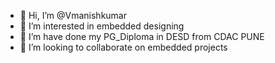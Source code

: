- 👋 Hi, I’m @Vmanishkumar
- 👀 I’m interested in embedded designing
- 🌱 I’m have done my PG_Diploma in DESD  from CDAC PUNE
- 💞️ I’m looking to collaborate on embedded projects

